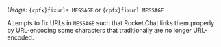 *Usage:* `{cpfx}fixurls MESSAGE` or `{cpfx}fixurl MESSAGE`

Attempts to fix URLs in `MESSAGE` such that Rocket.Chat links them properly by URL-encoding some characters that traditionally are no longer URL-encoded.
